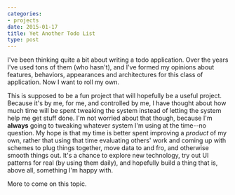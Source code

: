 ```yaml
---
categories:
- projects
date: 2015-01-17
title: Yet Another Todo List
type: post
---
```


I've been thinking quite a bit about writing a todo application. Over the years I've used tons of them (who hasn't), and I've formed my opinions about features, behaviors, appearances and architectures for this class of application. Now I want to roll my own.

This is supposed to be a fun project that will hopefully be a useful project. Because it's by me, for me, and controlled by me, I have thought about how much time will be spent tweaking the system instead of letting the system help me get stuff done. I'm not worried about that though, because I'm **always** going to tweaking whatever system I'm using at the time--no question. My hope is that my time is better spent improving a *product* of my own, rather that using that time evaluating others' work and coming up with schemes to plug things together, move data to and fro, and otherwise smooth things out. It's a chance to explore new technology, try out UI patterns for real (by using them daily), and hopefully build a thing that is, above all, something I'm happy with.

More to come on this topic.


